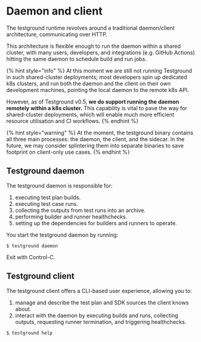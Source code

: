 # Daemon and client

The testground runtime revolves around a traditional daemon/client architecture, communicating over HTTP.

This architecture is flexible enough to run the daemon within a shared cluster, with many users, developers, and integrations \(e.g. GitHub Actions\) hitting the same daemon to schedule build and run jobs.

{% hint style="info" %}
At this moment we are still not running Testground in such shared-cluster deployments; most developers spin up dedicated k8s clusters, and run both the daemon and the client on their own development machines, pointing the local daemon to the remote k8s API.

However, as of Testground v0.5, **we do support running the daemon remotely within a k8s cluster.** This capability is vital to pave the way for shared-cluster deployments, which will enable much more efficient resource utilisation and CI workflows.
{% endhint %}

{% hint style="warning" %}
At the moment, the testground binary contains all three main processes: the daemon, the client, and the sidecar. In the future, we may consider splintering them into separate binaries to save footprint on client-only use cases.
{% endhint %}

## Testground daemon

The testground daemon is responsible for:

1. executing test plan builds.
2. executing test case runs.
3. collecting the outputs from test runs into an archive.
4. performing builder and runner healthchecks.
5. setting up the dependencies for builders and runners to operate.

You start the testground daemon by running:

```text
$ testground daemon
```

Exit with Control-C.

## Testground client

The testground client offers a CLI-based user experience, allowing you to:

1. manage and describe the test plan and SDK sources the client knows about.
2. interact with the daemon by executing builds and runs, collecting outputs, requesting runner termination, and triggering healthchecks.

```text
$ testground help
```

